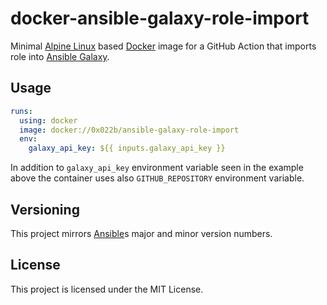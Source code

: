 # docker-ansible-galaxy-role-import

Minimal [Alpine Linux][alpine] based [Docker][docker] image for a GitHub Action
that imports role into [Ansible Galaxy][galaxy].

## Usage

```yaml
runs:
  using: docker
  image: docker://0x022b/ansible-galaxy-role-import
  env:
    galaxy_api_key: ${{ inputs.galaxy_api_key }}
```

In addition to `galaxy_api_key` environment variable seen in the example above
the container uses also `GITHUB_REPOSITORY` environment variable.

## Versioning

This project mirrors [Ansible][ansible]s major and minor version numbers.

## License

This project is licensed under the MIT License.

[alpine]: https://alpinelinux.org/
[ansible]: https://www.ansible.com/
[docker]: https://www.docker.com/
[galaxy]: https://galaxy.ansible.com/
